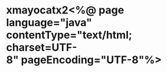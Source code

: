 # xmayocatx2<%@ page language="java" contentType="text/html; charset=UTF-8" pageEncoding="UTF-8"%>
<!DOCTYPE html><html><head><meta charset="UTF-8"><meta http-equiv="X-UA-Compatible" content="IE=edge">
<meta name="viewport" content="width=device-width, initial-scale=1.0, maximum-scale=1.0, minimum-scale=1.0, user-scalable=no">
<title>간단한 지도 표시하기</title>
<script type="text/javascript" src="https://openapi.map.naver.com/openapi/v3/maps.js?clientId=N42oA4gGPK53TokQ9Vui"></script>
<script>
var HOME_PATH = window.HOME_PATH || '.';var la_map = new naver.maps.LatLng(37.4989960, 127.032849),
map = new naver.maps.Map('map', {center: la_map, zoom: 10}),
marker = new naver.maps.Marker({map: map,position: la_map});
var contentString = [
'<div class="iw_inner">',
'<h3>LaLaLa&Ding</h3>',
'<p>서울특별시 강남구 테헤란로14길 6 | 서울특별시 강남구 역삼동 823-24 남도빌딩 2층, 3층<br/>',
'교육기관 &gt; 세미프로젝트<br/>',
'<a href="https://www.iei.or.kr/main/main.kh" target="_blank">www.semitest.go.kr/</a>',
'</p>',
'</div>'].join('');
var infowindow = new naver.maps.InfoWindow({content: contentString,maxWidth: 140,
backgroundColor: "#eee", borderColor: "#2db400",borderWidth: 5,anchorSize: new naver.maps.Size(30, 30),
anchorSkew: true,anchorColor: "#eee",pixelOffset: new naver.maps.Point(20, -20)});
naver.maps.Event.addListener(marker, "click", function(e) {
if (infowindow.getMap()) {infowindow.close();
} else {infowindow.open(map, marker);
}});
</script>
</head>
<body>
<div id="map" style="width: 100%; height: 400px;"></div>
<script>var mapOptions = {center: new naver.maps.LatLng(37.3595704, 127.105399),zoom: 10};
var map = new naver.maps.Map('map', mapOptions);
</script>
</body>
</html>
